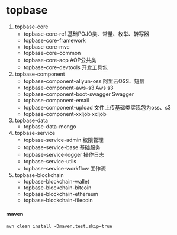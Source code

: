 # topbase

1. topbase-core
    - topbase-core-ref 基础POJO类、常量、枚举、转写器
    - topbase-core-framework
    - topbase-core-mvc
    - topbase-core-common
    - topbase-core-aop AOP公共类
    - topbase-core-devtools 开发工具包
2. topbase-component
    - topbase-component-aliyun-oss 阿里云OSS、短信
    - topbase-component-aws-s3 Aws s3
    - topbase-component-boot-swagger Swagger
    - topbase-component-email
    - topbase-component-upload 文件上传基础类实现包为oss、s3
    - topbase-component-xxljob xxljob
3. topbase-data
   - topbase-data-mongo
4. topbase-service
    - topbase-service-admin 权限管理
    - topbase-service-base 基础服务
    - topbase-service-logger 操作日志
    - topbase-service-utils
    - topbase-service-workflow 工作流
5. topbase-blockchain
    - topbase-blockchain-wallet
    - topbase-blockchain-bitcoin
    - topbase-blockchain-ethereum
    - topbase-blockchain-filecoin
   
#### maven
```
mvn clean install -Dmaven.test.skip=true
```
